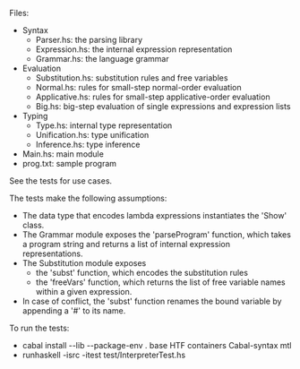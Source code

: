 Files:
* Syntax
    * Parser.hs: the parsing library
    * Expression.hs: the internal expression representation
    * Grammar.hs: the language grammar
* Evaluation
    * Substitution.hs: substitution rules and free variables
    * Normal.hs: rules for small-step normal-order evaluation
    * Applicative.hs: rules for small-step applicative-order evaluation
    * Big.hs: big-step evaluation of single expressions and expression lists
* Typing
    * Type.hs: internal type representation
    * Unification.hs: type unification
    * Inference.hs: type inference
* Main.hs: main module
* prog.txt: sample program

See the tests for use cases.

The tests make the following assumptions:
* The data type that encodes lambda expressions instantiates the 'Show' class.
* The Grammar module exposes the 'parseProgram' function, which takes
  a program string and returns a list of internal expression representations. 
* The Substitution module exposes
    * the 'subst' function, which encodes the substitution rules
    * the 'freeVars' function, which returns the list of free variable names
      within a given expression.
* In case of conflict, the 'subst' function renames the bound variable
  by appending a '#' to its name.

To run the tests:
   * cabal install --lib --package-env . base HTF containers Cabal-syntax mtl
   * runhaskell -isrc -itest test/InterpreterTest.hs

